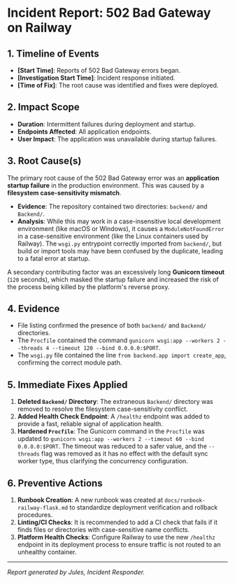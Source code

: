 # Incident Report: 502 Bad Gateway on Railway

## 1. Timeline of Events

*   **[Start Time]**: Reports of 502 Bad Gateway errors began.
*   **[Investigation Start Time]**: Incident response initiated.
*   **[Time of Fix]**: The root cause was identified and fixes were deployed.

## 2. Impact Scope

*   **Duration**: Intermittent failures during deployment and startup.
*   **Endpoints Affected**: All application endpoints.
*   **User Impact**: The application was unavailable during startup failures.

## 3. Root Cause(s)

The primary root cause of the 502 Bad Gateway error was an **application startup failure** in the production environment. This was caused by a **filesystem case-sensitivity mismatch**.

*   **Evidence**: The repository contained two directories: `backend/` and `Backend/`.
*   **Analysis**: While this may work in a case-insensitive local development environment (like macOS or Windows), it causes a `ModuleNotFoundError` in a case-sensitive environment (like the Linux containers used by Railway). The `wsgi.py` entrypoint correctly imported from `backend/`, but build or import tools may have been confused by the duplicate, leading to a fatal error at startup.

A secondary contributing factor was an excessively long **Gunicorn timeout** (`120` seconds), which masked the startup failure and increased the risk of the process being killed by the platform's reverse proxy.

## 4. Evidence

*   File listing confirmed the presence of both `backend/` and `Backend/` directories.
*   The `Procfile` contained the command `gunicorn wsgi:app --workers 2 --threads 4 --timeout 120 --bind 0.0.0.0:$PORT`.
*   The `wsgi.py` file contained the line `from backend.app import create_app`, confirming the correct module path.

## 5. Immediate Fixes Applied

1.  **Deleted `Backend/` Directory**: The extraneous `Backend/` directory was removed to resolve the filesystem case-sensitivity conflict.
2.  **Added Health Check Endpoint**: A `/healthz` endpoint was added to provide a fast, reliable signal of application health.
3.  **Hardened `Procfile`**: The Gunicorn command in the `Procfile` was updated to `gunicorn wsgi:app --workers 2 --timeout 60 --bind 0.0.0.0:$PORT`. The timeout was reduced to a safer value, and the `--threads` flag was removed as it has no effect with the default sync worker type, thus clarifying the concurrency configuration.

## 6. Preventive Actions

1.  **Runbook Creation**: A new runbook was created at `docs/runbook-railway-flask.md` to standardize deployment verification and rollback procedures.
2.  **Linting/CI Checks**: It is recommended to add a CI check that fails if it finds files or directories with case-sensitive name conflicts.
3.  **Platform Health Checks**: Configure Railway to use the new `/healthz` endpoint in its deployment process to ensure traffic is not routed to an unhealthy container.

---
*Report generated by Jules, Incident Responder.*

